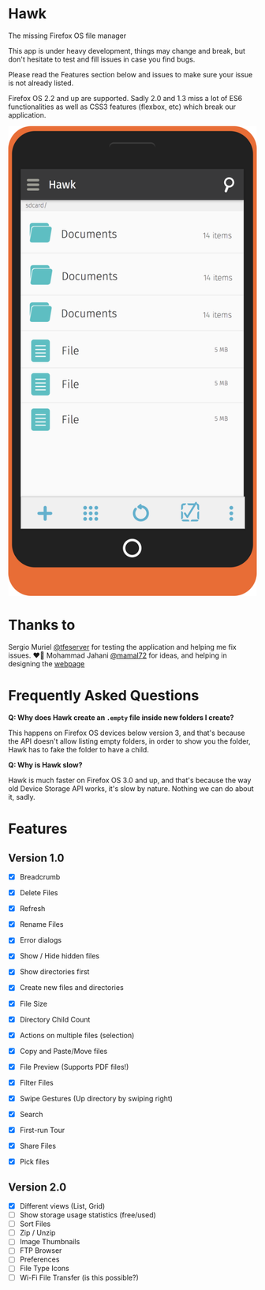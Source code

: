 # Hawk
The missing Firefox OS file manager

This app is under heavy development, things may change and break, but don't hesitate to test and fill issues in case you find bugs.

Please read the Features section below and issues to make sure your issue is not already listed.

Firefox OS 2.2 and up are supported. Sadly 2.0 and 1.3 miss a lot of ES6 functionalities as well as CSS3 features (flexbox, etc) which break our application.

![Mobile Portrait Mockup](https://github.com/mdibaiee/Hawk/raw/master/Mobile%20Portrait.png)

# Thanks to

Sergio Muriel [@tfeserver](https://twitter.com/tfeserver) for testing the application and helping me fix issues. ❤️🙏
Mohammad Jahani [@mamal72](https://twitter.com/mamal72) for ideas, and helping in designing the [webpage](http://dibaiee.ir/Hawk)

# Frequently Asked Questions

**Q: Why does Hawk create an `.empty` file inside new folders I create?**

This happens on Firefox OS devices below version 3, and that's because the API doesn't allow
listing empty folders, in order to show you the folder, Hawk has to fake the folder to have a child.


**Q: Why is Hawk slow?**

Hawk is much faster on Firefox OS 3.0 and up, and that's because the way old Device Storage API works,
it's slow by nature. Nothing we can do about it, sadly.


# Features

Version 1.0
-----------
- [x] Breadcrumb
- [x] Delete Files
- [x] Refresh
- [x] Rename Files
- [x] Error dialogs
- [x] Show / Hide hidden files
- [x] Show directories first
- [x] Create new files and directories
- [x] File Size
- [x] Directory Child Count
- [x] Actions on multiple files (selection)
- [x] Copy and Paste/Move files
- [x] File Preview (Supports PDF files!)
- [x] Filter Files
- [x] Swipe Gestures (Up directory by swiping right)
- [x] Search
- [x] First-run Tour
- [x] Share Files
- [x] Pick files


Version 2.0
------------
- [x] Different views (List, Grid)
- [ ] Show storage usage statistics (free/used)
- [ ] Sort Files
- [ ] Zip / Unzip
- [ ] Image Thumbnails
- [ ] FTP Browser
- [ ] Preferences
- [ ] File Type Icons
- [ ] Wi-Fi File Transfer (is this possible?)
